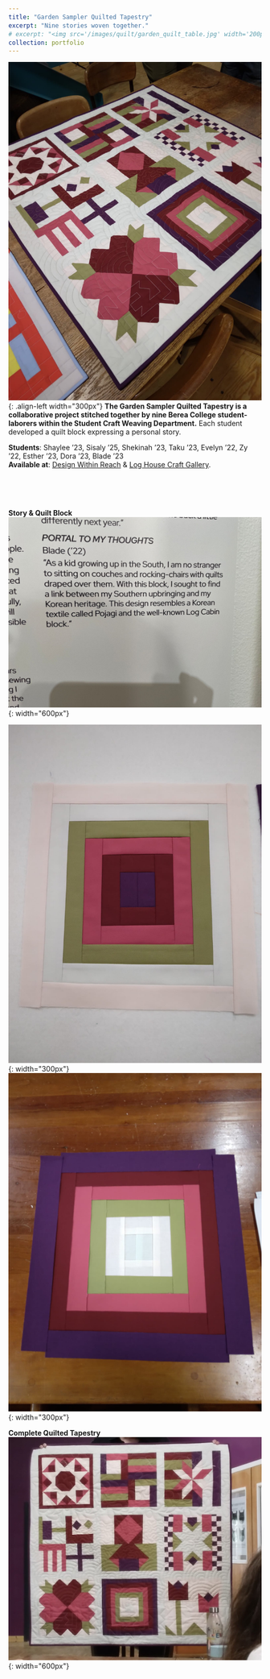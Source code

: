 ```yaml
---
title: "Garden Sampler Quilted Tapestry"
excerpt: "Nine stories woven together."
# excerpt: "<img src='/images/quilt/garden_quilt_table.jpg' width='200px'>"
collection: portfolio
---
```


![Quilt Block](/images/quilt/garden_quilt_table.jpg "Quilt Block"){: .align-left width="300px"}
**The Garden Sampler Quilted Tapestry is a collaborative project stitched together by nine Berea College student-laborers within the Student Craft Weaving Department.** Each student developed a quilt block expressing a personal story.

**Students**: Shaylee ’23, Sisaly ’25, Shekinah ’23, Taku ’23, Evelyn ’22, Zy ’22, Esther ’23, Dora ’23, Blade ’23<br>
**Available at**: <a href="https://www.dwr.com/accessories-art-mirrors/quilted-tapestry-purple%2Fpink/2553115-2.html?cjdata=MXxOfDB8WXww&cjevent=6dec95cbc19d11ee818e01500a82b832&utm_source=commissionjunction&utm_medium=affiliate" target="_blank">Design Within Reach</a> & <a href="https://www.bcloghousecrafts.com/student-craft-garden-sampler-quilted-tapestry.html" target="_blank">Log House Craft Gallery</a>.<br>

<br>
<br>
<br>

**Story & Quilt Block**<br>
![Quilt Block](/images/quilt/garden_quilt_description.jpg "Quilt Block"){: width="600px"}

![Quilt Block Null](/images/quilt/garden_quilt_blockNull.jpg "Quilt Block Null"){: width="300px"} 
![Quilt Block](/images/quilt/garden_quilt_block.jpg "Quilt Block"){: width="300px"} 

**Complete Quilted Tapestry**<br>
![Quilt Block](/images/quilt/garden_quilt_erin.jpg "Quilt Block"){: width="600px"}
